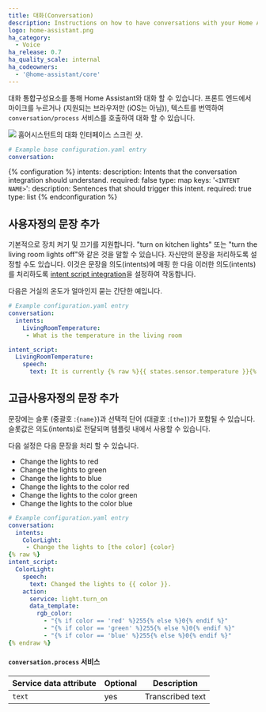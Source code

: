 ```yaml
---
title: 대화(Conversation)
description: Instructions on how to have conversations with your Home Assistant.
logo: home-assistant.png
ha_category:
  - Voice
ha_release: 0.7
ha_quality_scale: internal
ha_codeowners:
  - '@home-assistant/core'
---
```


대화 통합구성요소를 통해 Home Assistant와 대화 할 수 있습니다. 프론트 엔드에서 마이크를 누르거나 (지원되는 브라우저만 (iOS는 아님)), 텍스트를 번역하여 `conversation/process` 서비스를 호출하여 대화 할 수 있습니다.

<p class='img'>
  <img src="/images/screenshots/voice-commands.png" />
  홈어시스턴트의 대화 인터페이스 스크린 샷.
</p>

```yaml
# Example base configuration.yaml entry
conversation:
```

{% configuration %}
intents:
  description: Intents that the conversation integration should understand.
  required: false
  type: map
  keys:
    '`<INTENT NAME>`':
      description: Sentences that should trigger this intent.
      required: true
      type: list
{% endconfiguration %}

## 사용자정의 문장 추가

기본적으로 장치 켜기 및 끄기를 지원합니다. "turn on kitchen lights" 또는 "turn the living room lights off"와 같은 것을 말할 수 있습니다. 자신만의 문장을 처리하도록 설정할 수도 있습니다. 이것은 문장을 의도(intents)에 매핑 한 다음 이러한 의도(intents)를 처리하도록 [intent script integration](/integrations/intent_script/)을 설정하여 작동합니다.

다음은 거실의 온도가 얼마인지 묻는 간단한 예입니다.

```yaml
# Example configuration.yaml entry
conversation:
  intents:
    LivingRoomTemperature:
     - What is the temperature in the living room

intent_script:
  LivingRoomTemperature:
    speech:
      text: It is currently {% raw %}{{ states.sensor.temperature }}{% endraw %} degrees in the living room.
```

## 고급사용자정의 문장 추가

문장에는 슬롯 (중괄호 :`{name}`)과 선택적 단어 (대괄호 :`[the]`)가 포함될 수 있습니다. 슬롯값은 의도(intents)로 전달되며 템플릿 내에서 사용할 수 있습니다.

다음 설정은 다음 문장을 처리 할 수 ​​있습니다.

 - Change the lights to red
 - Change the lights to green
 - Change the lights to blue
 - Change the lights to the color red
 - Change the lights to the color green
 - Change the lights to the color blue

```yaml
# Example configuration.yaml entry
conversation:
  intents:
    ColorLight:
     - Change the lights to [the color] {color}
{% raw %}
intent_script:
  ColorLight:
    speech:
      text: Changed the lights to {{ color }}.
    action:
      service: light.turn_on
      data_template:
        rgb_color:
          - "{% if color == 'red' %}255{% else %}0{% endif %}"
          - "{% if color == 'green' %}255{% else %}0{% endif %}"
          - "{% if color == 'blue' %}255{% else %}0{% endif %}"
{% endraw %}
```

#### `conversation.process` 서비스

| Service data attribute | Optional | Description                                      |
|------------------------|----------|--------------------------------------------------|
| `text`                 |      yes | Transcribed text                                 |
